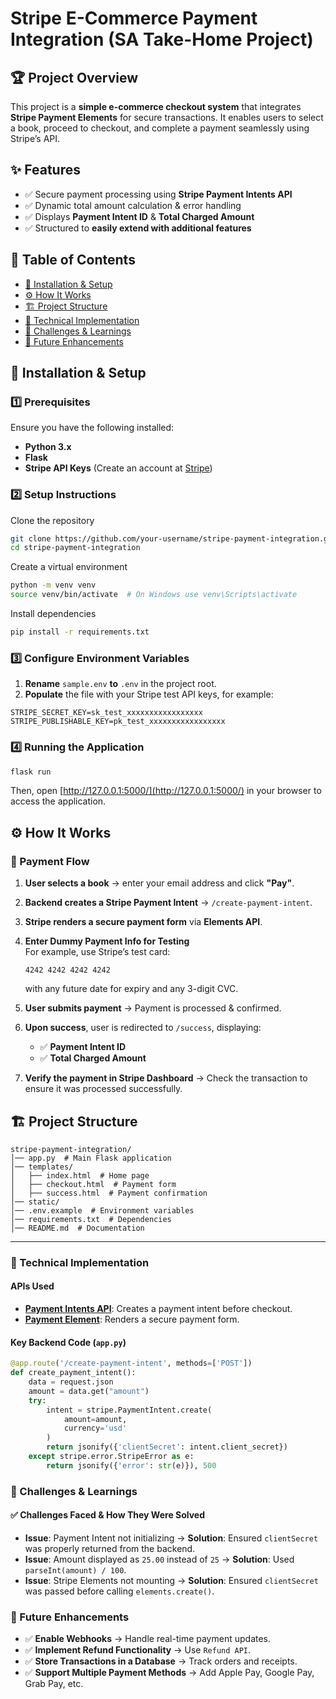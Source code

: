 # Stripe E-Commerce Payment Integration (SA Take-Home Project)

## 🏆 Project Overview

This project is a **simple e-commerce checkout system** that integrates **Stripe Payment Elements** for secure transactions. It enables users to select a book, proceed to checkout, and complete a payment seamlessly using Stripe’s API.

## ✨ Features

- ✅ Secure payment processing using **Stripe Payment Intents API**
- ✅ Dynamic total amount calculation & error handling
- ✅ Displays **Payment Intent ID** & **Total Charged Amount**
- ✅ Structured to **easily extend with additional features**



## 📌 Table of Contents

- [🔧 Installation & Setup](#-installation--setup)  
- [⚙️ How It Works](#%EF%B8%8F-how-it-works)  
- [🏗️ Project Structure](#%EF%B8%8F-project-structure)  
- [🔬 Technical Implementation](#-technical-implementation)  
- [🚧 Challenges & Learnings](#-challenges--learnings)  
- [🔮 Future Enhancements](#-future-enhancements)  



## 🔧 Installation & Setup

### **1️⃣ Prerequisites**

Ensure you have the following installed:

- **Python 3.x**
- **Flask**
- **Stripe API Keys** (Create an account at [Stripe](https://dashboard.stripe.com/register))

### **2️⃣ Setup Instructions**


Clone the repository
```sh
git clone https://github.com/your-username/stripe-payment-integration.git
cd stripe-payment-integration
```

Create a virtual environment
```sh
python -m venv venv
source venv/bin/activate  # On Windows use venv\Scripts\activate
```

Install dependencies
```sh
pip install -r requirements.txt
```

### **3️⃣ Configure Environment Variables**

1. **Rename** `sample.env` **to** `.env` in the project root.  
2. **Populate** the file with your Stripe test API keys, for example:

```env
STRIPE_SECRET_KEY=sk_test_xxxxxxxxxxxxxxxxx
STRIPE_PUBLISHABLE_KEY=pk_test_xxxxxxxxxxxxxxxxx

```

### **4️⃣ Running the Application**

```sh
flask run
```

Then, open [http://127.0.0.1:5000/](http://127.0.0.1:5000/) in your browser to access the application.


## ⚙️ How It Works

### 📌 Payment Flow

1. **User selects a book** → enter your email address and click **"Pay"**.
2. **Backend creates a Stripe Payment Intent** → `/create-payment-intent`.
3. **Stripe renders a secure payment form** via **Elements API**.

4. **Enter Dummy Payment Info for Testing**  
   For example, use Stripe’s test card:
   ```
   4242 4242 4242 4242
   ```
   with any future date for expiry and any 3-digit CVC.
5. **User submits payment** → Payment is processed & confirmed.
6. **Upon success**, user is redirected to `/success`, displaying:
   - ✅ **Payment Intent ID**
   - ✅ **Total Charged Amount**
7. **Verify the payment in Stripe Dashboard** → Check the transaction to ensure it was processed successfully.


## 🏗️ Project Structure

```
stripe-payment-integration/
│── app.py  # Main Flask application
│── templates/
│   ├── index.html  # Home page
│   ├── checkout.html  # Payment form
│   ├── success.html  # Payment confirmation
│── static/
│── .env.example  # Environment variables
│── requirements.txt  # Dependencies
│── README.md  # Documentation
```
---
### 🔬 Technical Implementation

#### **APIs Used**

- **[Payment Intents API](https://stripe.com/docs/payments/payment-intents)**: Creates a payment intent before checkout.
- **[Payment Element](https://docs.stripe.com/payments/payment-element)**: Renders a secure payment form.

#### **Key Backend Code (`app.py`)**

```python
@app.route('/create-payment-intent', methods=['POST'])
def create_payment_intent():
    data = request.json
    amount = data.get("amount")
    try:
        intent = stripe.PaymentIntent.create(
            amount=amount,
            currency='usd'
        )
        return jsonify({'clientSecret': intent.client_secret})
    except stripe.error.StripeError as e:
        return jsonify({'error': str(e)}), 500
```

### 🚧 Challenges & Learnings

#### ✅ Challenges Faced & How They Were Solved

- **Issue**: Payment Intent not initializing → **Solution**: Ensured `clientSecret` was properly returned from the backend.
- **Issue**: Amount displayed as `25.00` instead of `25` → **Solution**: Used `parseInt(amount) / 100`.
- **Issue**: Stripe Elements not mounting → **Solution**: Ensured `clientSecret` was passed before calling `elements.create()`.


### 🔮 Future Enhancements

- ✅ **Enable Webhooks** → Handle real-time payment updates.
- ✅ **Implement Refund Functionality** → Use `Refund API`.
- ✅ **Store Transactions in a Database** → Track orders and receipts.
- ✅ **Support Multiple Payment Methods** → Add Apple Pay, Google Pay, Grab Pay, etc.